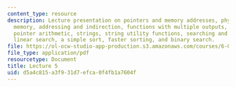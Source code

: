 ```yaml
---
content_type: resource
description: Lecture presentation on pointers and memory addresses, physical and virtual
  memory, addressing and indirection, functions with multiple outputs, arrays and
  pointer arithmetic, strings, string utility functions, searching and sorting algorithms,
  linear search, a simple sort, faster sorting, and binary search.
file: https://ol-ocw-studio-app-production.s3.amazonaws.com/courses/6-087-practical-programming-in-c-january-iap-2010/d5a4c815a3f931d7efca0f4fb1a7604f_MIT6_087IAP10_lec05.pdf
file_type: application/pdf
resourcetype: Document
title: Lecture 5
uid: d5a4c815-a3f9-31d7-efca-0f4fb1a7604f
---
```

